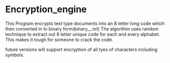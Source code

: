 # Encryption_engine
This Program encrypts text type documents into an 8 letter long code which then converted in to binary form(binary__.txt)
The algorithm uses random technique to extract out 8 letter unique code for each and every alphabet. This makes it tough for someone to crack the code.

future versions will support encryption of all tyes of characters including symbols.
